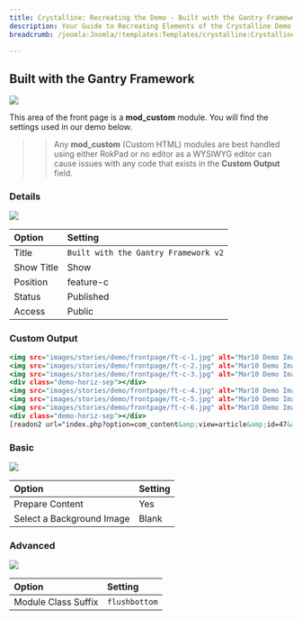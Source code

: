 ```yaml
---
title: Crystalline: Recreating the Demo - Built with the Gantry Framework
description: Your Guide to Recreating Elements of the Crystalline Demo for Joomla
breadcrumb: /joomla:Joomla/!templates:Templates/crystalline:Crystalline

---
```


Built with the Gantry Framework
-----

![][demo]

This area of the front page is a **mod_custom** module. You will find the settings used in our demo below.

>> Any **mod_custom** (Custom HTML) modules are best handled using either RokPad or no editor as a WYSIWYG editor can cause issues with any code that exists in the **Custom Output** field.

### Details

![][demo2]

| Option     | Setting                              |
| :--------- | :--------------------                |
| Title      | `Built with the Gantry Framework v2` |
| Show Title | Show                                 |
| Position   | feature-c                            |
| Status     | Published                            |
| Access     | Public                               |

### Custom Output

~~~ .html
<img src="images/stories/demo/frontpage/ft-c-1.jpg" alt="Mar10 Demo Image" class="demo-fp-img demo-left"/><span class="demo-sep">&nbsp;</span>
<img src="images/stories/demo/frontpage/ft-c-2.jpg" alt="Mar10 Demo Image" class="demo-fp-img demo-left"/><span class="demo-sep">&nbsp;</span>
<img src="images/stories/demo/frontpage/ft-c-3.jpg" alt="Mar10 Demo Image" class="demo-fp-img demo-left"/>
<div class="demo-horiz-sep"></div>
<img src="images/stories/demo/frontpage/ft-c-4.jpg" alt="Mar10 Demo Image" class="demo-fp-img demo-left"/><span class="demo-sep">&nbsp;</span>
<img src="images/stories/demo/frontpage/ft-c-5.jpg" alt="Mar10 Demo Image" class="demo-fp-img demo-left"/><span class="demo-sep">&nbsp;</span>
<img src="images/stories/demo/frontpage/ft-c-6.jpg" alt="Mar10 Demo Image" class="demo-fp-img demo-left"/>
<div class="demo-horiz-sep"></div>
[readon2 url="index.php?option=com_content&amp;view=article&amp;id=47&amp;Itemid=154"]Read More[/readon2]
~~~

### Basic

![][demo3]

| Option                    | Setting |
| :------------------------ | :------ |
| Prepare Content           | Yes     |
| Select a Background Image | Blank   |

### Advanced

![][demo4]

| Option              | Setting       |
| :------------------ | :------       |
| Module Class Suffix | `flushbottom` |

[demo]: assets/demo_2.jpeg
[demo2]: assets/demo_2a.jpeg
[demo3]: assets/demo_2b.jpeg
[demo4]: assets/demo_2c.jpeg
